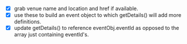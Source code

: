 - [x] grab venue name and location and href if available.
- [x] use these to build an event object to which getDetails() will add more definitions. 
- [x] update getDetails() to reference eventObj.eventId as opposed to the array just containing eventId's.